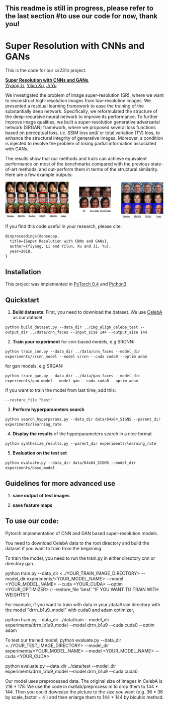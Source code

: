 ## This readme is still in progress, please refer to the last section #to use our code for now, thank you!

# Super Resolution with CNNs and GANs

This is the code for our cs231n project.

**[Super Resolution with CNNs and GANs](https://github.com/yiyang7/cs231n_proj)**,
<br>
[Yiyang Li](https://github.com/yiyang7),
[Yilun Xu](https://github.com/Beehamer),
[Ji Yu](https://github.com/NaruSaku)
<br>

We investigated the problem of image super-resolution (SR), where we want to reconstruct high-resolution images from low-resolution images. We presented a residual learning framework to ease the training of the substantially deep network. Specifically, we reformulated the structure of the deep-recursive neural network to improve its performance. To further improve image qualities, we built a super-resolution generative adversarial network (SRGAN) framework, where we proposed several loss functions based on perceptual loss, i.e. SSIM loss and/ or total variation (TV) loss, to enhance the structural integrity of generative images. Moreover, a condition is injected to resolve the problem of losing partial information associated with GANs. 

The results show that our methods and trails can achieve equivalent performance on most of the benchmarks compared with the previous state-of-art methods, and out-perform them in terms of the structural similarity. Here are a few example outputs:

<img src='imgs/resultsfig.png'>

If you find this code useful in your research, please cite:

```
@inproceedings{densecap,
  title={Super Resolution with CNNs and GANs},
  author={Yiyang, Li and Yilun, Xu and Ji, Yu},
  year=2018,
}
```

## Installation
This project was implemented in [PyTorch 0.4](https://pytorch.org/#pip-install-pytorch) and [Python3](https://www.python.org/downloads/)

## Quickstart
1. __Build datasets__: First, you need to download the dataset. We use [CelebA](http://mmlab.ie.cuhk.edu.hk/projects/CelebA.html) as our dataset.

```
python build_dataset.py --data_dir ../img_align_celeba_test --output_dir ../data/cnn_faces --input_size 144 --output_size 144
```

2. __Train your experiment__
for cnn-based models, e.g SRCNN:
```
python train_cnn.py --data_dir ../data/cnn_faces --model_dir experiments/srcnn_model --model srcnn --cuda cuda0 --optim adam
```
for gan models, e.g SRGAN:
```
python train_gan.py --data_dir ../data/gan_faces --model_dir experiments/gan_model --model gan --cuda cuda0 --optim adam
```
If you want to train the model from last time, add this:
```
--restore_file "best"
```

3. __Perform hyperparameters search__
```
python search_hyperparams.py --data_dir data/64x64_SIGNS --parent_dir experiments/learning_rate
```

4. __Display the results__ of the hyperparameters search in a nice format
```
python synthesize_results.py --parent_dir experiments/learning_rate
```

5. __Evaluation on the test set__
```
python evaluate.py --data_dir data/64x64_SIGNS --model_dir experiments/base_model
```
## Guidelines for more advanced use
1. __save output of test images__

2. __save feature maps__


## To use our code:
Pytorch implementation of CNN and GAN based super-resolution models.

You need to download CelebA data to the root directory and build the dataset if you want to train from the beginning.

To train the model, you need to run the train.py in either directory cnn or directory gan. 

python train.py --data_dir <../YOUR_TRAIN_IMAGE_DIRECTORY> --model_dir experiments/<YOUR_MODEL_NAME> --model <YOUR_MODEL_NAME> --cuda <YOUR_CUDA> --optim <YOUR_OPTIMIZER> (--restore_file 'best' "IF YOU WANT TO TRAIN WITH WEIGHTS")

For example, if you want to train with data in your /data/train directory with the model "drrn_b1u9_model" with cuda0 and adam optimizer,

python train.py --data_dir ../data/train --model_dir experiments/drrn_b1u9_model --model drrn_b1u9 --cuda cuda0 --optim adam


To test our trained model,
python evaluate.py --data_dir <../YOUR_TEST_IMAGE_DIRECTORY> --model_dir experiments/<YOUR_MODEL_NAME> --model <YOUR_MODEL_NAME> --cuda <YOUR_CUDA> 


python evaluate.py --data_dir ../data/test --model_dir experiments/drrn_b1u9_model --model drrn_b1u9 --cuda cuda0


Our model uses preprocessed data. The original size of images in CelebA is 218 * 178. We use the code in matlab/preprocess.m to crop them to 144 * 144. Then you could downsize the picture to the size you want (e.g. 36 * 36 by scale_factor = 4 ) and then enlarge them to 144 * 144 by bicubic method.
